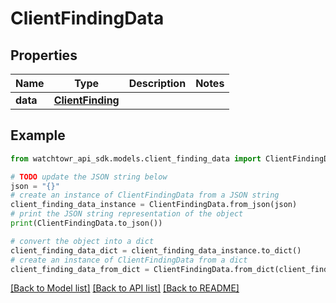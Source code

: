 # ClientFindingData


## Properties

Name | Type | Description | Notes
------------ | ------------- | ------------- | -------------
**data** | [**ClientFinding**](ClientFinding.md) |  | 

## Example

```python
from watchtowr_api_sdk.models.client_finding_data import ClientFindingData

# TODO update the JSON string below
json = "{}"
# create an instance of ClientFindingData from a JSON string
client_finding_data_instance = ClientFindingData.from_json(json)
# print the JSON string representation of the object
print(ClientFindingData.to_json())

# convert the object into a dict
client_finding_data_dict = client_finding_data_instance.to_dict()
# create an instance of ClientFindingData from a dict
client_finding_data_from_dict = ClientFindingData.from_dict(client_finding_data_dict)
```
[[Back to Model list]](../README.md#documentation-for-models) [[Back to API list]](../README.md#documentation-for-api-endpoints) [[Back to README]](../README.md)


